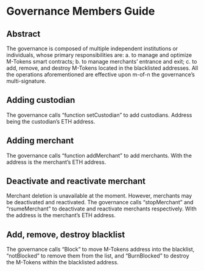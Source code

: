 Governance Members Guide
===
Abstract
---
The governance is composed of multiple independent institutions or individuals, whose primary responsibilities are: a. to manage and optimize M-Tokens smart contracts; b. to manage merchants’ entrance and exit; c. to add, remove, and destroy M-Tokens located in the blacklisted addresses. All the operations aforementioned are effective upon m-of-n the governance’s multi-signature.

Adding custodian
---
The governance calls “function setCustodian” to add custodians. Address being the custodian’s ETH address.

Adding merchant
---
The governance calls “function addMerchant” to add merchants. With the address is the merchant’s ETH address.

Deactivate and reactivate merchant
---
Merchant deletion is unavailable at the moment. However, merchants may be deactivated and reactivated.
The governance calls “stopMerchant” and “rsumeMerchant” to deactivate and reactivate merchants respectively. With the address is the merchant’s ETH address.

Add, remove, destroy blacklist
---
The governance calls “Block” to move M-Tokens address into the blacklist, “notBlocked” to remove them from the list, and “BurnBlocked” to destroy the M-Tokens within the blacklisted address.

